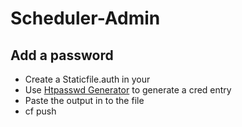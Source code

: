 # Scheduler-Admin


## Add a password
- Create a Staticfile.auth in your 
- Use [Htpasswd Generator](http://www.htaccesstools.com/htpasswd-generator/) to generate a cred entry
- Paste the output in to the file
- cf push
